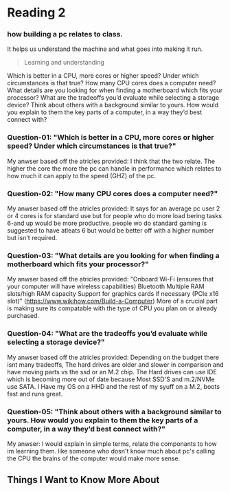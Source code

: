 # Reading 2
### how building a pc relates to class.
It helps us understand the machine and what goes into making it run.

>Learning and understanding

Which is better in a CPU, more cores or higher speed? Under which circumstances is that true? 
How many CPU cores does a computer need?
What details are you looking for when finding a motherboard which fits your processor?
What are the tradeoffs you’d evaluate while selecting a storage device?
Think about others with a background similar to yours. How would you explain to them the key parts of a computer, in a way they’d best connect with?

### Question-01: "Which is better in a CPU, more cores or higher speed? Under which circumstances is that true?"
My anwser based off the atricles provided: I think that the two relate. The higher the core the more the pc can handle in performance which relates to how much it can apply to the speed (GHZ) of the pc.

### Question-02: "How many CPU cores does a computer need?"
My anwser based off the atricles provided: It says for an average pc user 2 or 4 cores is for standard use but for people who do more load bering tasks 6-and up would be more productive. people wo do standard gaming is suggested to have atleats 6 but would be better off with a higher number but isn't required.

### Question-03: "What details are you looking for when finding a motherboard which fits your processor?"
My anwser based off the atricles provided: "Onboard Wi-Fi (ensures that your computer will have wireless capabilities) Bluetooth Multiple RAM slots/high RAM capacity Support for graphics cards if necessary (PCIe x16 slot)"
(https://www.wikihow.com/Build-a-Computer) More of a crucial part is making sure its compatable with the type of CPU you plan on or already purchased.

### Question-04: "What are the tradeoffs you’d evaluate while selecting a storage device?"
My anwser based off the atricles provided: Depending on the budget there isnt many tradeoffs, The hard drives are older and slower in comparison and have moving parts vs the ssd or an M.2 chip. The Hard drives can use IDE which is becoming more out of date because Most SSD'S and m.2/NVMe use SATA. I Have my OS on a HHD and the rest of my syuff on a M.2, boots fast and runs great.

### Question-05: "Think about others with a background similar to yours. How would you explain to them the key parts of a computer, in a way they’d best connect with?"
My anwser: I would explain in simple terms, relate the componants to how im learning them. like someone who dosn't know much about pc's calling the CPU the brains of the computer would make more sense.

## Things I Want to Know More About

